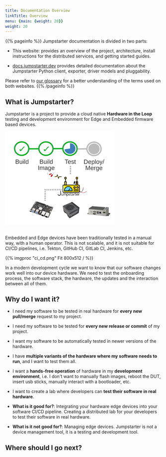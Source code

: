 ```yaml
---
title: Documentation Overview
linkTitle: Overview
menu: {main: {weight: 20}}
weight: 20
---
```


{{% pageinfo %}}
Jumpstarter documentation is divided in two parts:

* This website: provides an overview of the project, architecture,
  install instructions for the distributed services, and getting started guides.

* [docs.jumpstarter.dev](https://docs.jumpstarter.dev) provides detailed documentation
  about the Jumpstarter Python client, exporter, driver models and pluggability.

Please refer to [our glossary](https://docs.jumpstarter.dev/glossary.html) for a
better understanding of the terms used on both websites.
{{% /pageinfo %}}



## What is Jumpstarter?

Jumpstarter is a project to provide a cloud native **Hardware in the Loop** testing and development
environment for Edge and Embedded firmware based devices.
<div style="text-align:center; width:70%">
<img style="width:30em" src="pipeline.svg"/>
<br/>
<br/>
</div>

Embedded and Edge devices have been traditionally tested in a manual way, with a human operator. This is not scalable, and it is not suitable for CI/CD pipelines,
i.e. Tekton, GitHub CI, GitLab CI, Jenkins, etc.

{{% imgproc "ci_cd.png" Fit 800x512 / %}}

In a modern development cycle we want to know that our software changes work well into our device hardware. We need to test the onboarding process, the software stack, the hardware, the updates and the interaction between all of them.

## Why do I want it?

* I need my software to be tested in real hardware for **every new pull/merge** request to my project.
* I need my software to be tested for **every new release or commit** of my project.
* I want my software to be automatically tested in newer versions of the hardware.
* I have **multiple variants of the hardware where my software needs to run**, and I want to test them all.
* I want a **hands-free operation** of hardware in my **development environment**, i.e. I don't want to manually flash images, reboot the DUT, insert usb sticks,
  manually interact with a bootloader, etc.
* I want to create a lab where developers can **test their software in real hardware**.

* **What is it good for?**: Integrating your hardware edge devices into your software CI/CD pipeline. Creating a distributed lab for your developers to test their software in real hardware.

* **What is it not good for?**: Managing edge devices. Jumpstarter is not a device management tool, it is a testing and development tool.

## Where should I go next?

